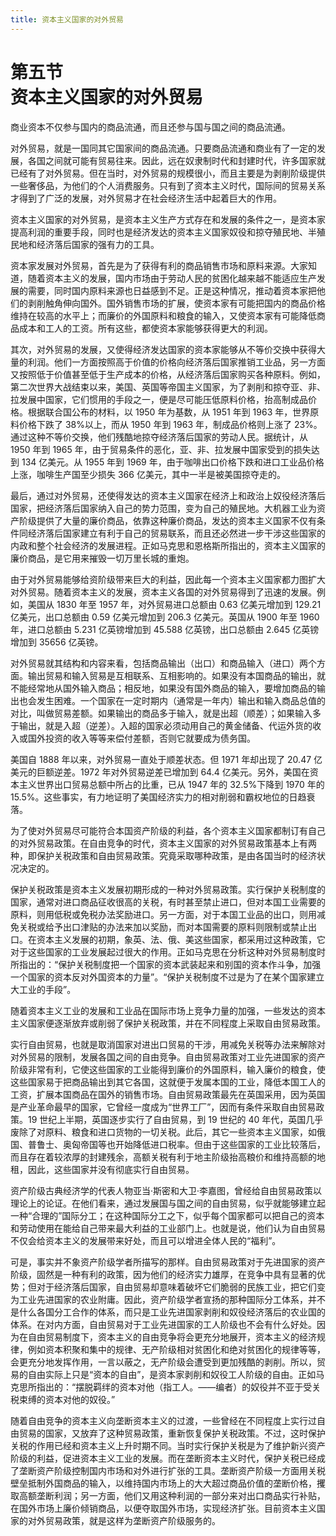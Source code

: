 ```yaml
---
title: 资本主义国家的对外贸易
---
```


# 第五节<br>**资本主义国家的&zwnj;对外贸易**

商业资本不仅参与国内的商品流通，而且还参与国与国之间的商品流通。

对外贸易，就是一国同其它国家间的商品流通。只要商品流通和商业有了一定的发展，各国之间就可能有贸易往来。因此，远在奴隶制时代和封建时代，许多国家就已经有了对外贸易。但在当时，对外贸易的规模很小，而且主要是为剥削阶级提供一些奢侈品，为他们的个人消费服务。只有到了资本主义时代，国际间的贸易关系才得到了广泛的发展，对外贸易才在社会经济生活中起着巨大的作用。

资本主义国家的对外贸易，是资本主义生产方式存在和发展的条件之一，是资本家提高利润的重要手段，同时也是经济发达的资本主义国家奴役和掠夺殖民地、半殖民地和经济落后国家的强有力的工具。

资本家发展对外贸易，首先是为了获得有利的商品销售市场和原料来源。大家知道，随着资本主义的发展，国内市场由于劳动人民的贫困化越来越不能适应生产发展的需要，同时国内原料来源也日益感到不足。正是这种情况，推动着资本家把他们的剥削触角伸向国外。国外销售市场的扩展，使资本家有可能把国内的商品价格维持在较高的水平上；而廉价的外国原料和粮食的输入，又使资本家有可能降低商品成本和工人的工资。所有这些，都使资本家能够获得更大的利润。

其次，对外贸易的发展，又使得经济发达国家的资本家能够从不等价交换中获得大量的利润。他们一方面按照高于价值的价格向经济落后国家推销工业品，另一方面又按照低于价值甚至低于生产成本的价格，从经济落后国家购买各种原料。例如，第二次世界大战结束以来，美国、英国等帝国主义国家，为了剥削和掠夺亚、非、拉发展中国家，它们惯用的手段之一，便是尽可能压低原料价格，抬高制成品价格。根据联合国公布的材料，以 1950 年为基数，从 1951 年到 1963 年，世界原料价格下跌了 38%以上，而从 1950 年到 1963 年，制成品价格则上涨了 23%。通过这种不等价交换，他们残酷地掠夺经济落后国家的劳动人民。据统计，从 1950 年到 1965 年，由于贸易条件的恶化，亚、非、拉发展中国家受到的损失达到 134 亿美元。从 1955 年到 1969 年，由于咖啡出口价格下跌和进口工业品价格上涨，咖啡生产国至少损失 366 亿美元，其中一半是被美国掠夺走的。

最后，通过对外贸易，还使得发达的资本主义国家在经济上和政治上奴役经济落后国家，把经济落后国家纳入自己的势力范围，变为自己的殖民地。大机器工业为资产阶级提供了大量的廉价商品，依靠这种廉价商品，发达的资本主义国家不仅有条件同经济落后国家建立有利于自己的贸易联系，而且还必然进一步干涉这些国家的内政和整个社会经济的发展进程。正如马克思和恩格斯所指出的，资本主义国家的廉价商品，是它用来摧毁一切万里长城的重炮。

由于对外贸易能够给资阶级带来巨大的利益，因此每一个资本主义国家都力图扩大对外贸易。随着资本主义的发展，资本主义各国的对外贸易得到了迅速的发展。例如，美国从 1830 年至 1957 年，对外贸易进口总额由 0.63 亿美元增加到 129.21 亿美元，出口总额由 0.59 亿美元增加到 206.3 亿美元。英国从 1900 年至 1960 年，进口总额由 5.231 亿英镑增加到 45.588 亿英镑，出口总额由 2.645 亿英镑增加到 35656 亿英镑。

对外贸易就其结构和内容来看，包括商品输出（出口）和商品输入（进口）两个方面。输出贸易和输入贸易是互相联系、互相影响的。如果没有本国商品的输出，就不能经常地从国外输入商品；相反地，如果没有国外商品的输入，要增加商品的输出也会发生困难。一个国家在一定时期内（通常是一年内）输出和输入商品总值的对比，叫做贸易差额。如果输出的商品多于输入，就是出超（顺差）；如果输入多于输出，就是入超（逆差）。入超的国家必须动用自己的黄金储备、代运外货的收入或国外投资的收入等等来偿付差额，否则它就要成为债务国。

美国自 1888 年以来，对外贸易一直处于顺差状态。但 1971 年却出现了 20.47 亿美元的巨额逆差。1972 年对外贸易逆差已增加到 64.4 亿美元。另外，美国在资本主义世界出口贸易总额中所占的比重，已从 1947 年的 32.5%下降到 1970 年的 15.5%。这些事实，有力地证明了美国经济实力的相对削弱和霸权地位的日趋衰落。

为了使对外贸易尽可能符合本国资产阶级的利益，各个资本主义国家都制订有自己的对外贸易政策。在自由竞争的时代，资本主义国家的对外贸易政策基本上有两种，即保护关税政策和自由贸易政策。究竟采取哪种政策，是由各国当时的经济状况决定的。

保护关税政策是资本主义发展初期形成的一种对外贸易政策。实行保护关税制度的国家，通常对进口商品征收很高的关税，有时甚至禁止进口，但对本国工业需要的原料，则用低税或免税办法奖励进口。另一方面，对于本国工业品的出口，则用减免关税或给予出口津贴的办法来加以奖励，而对本国需要的原料则限制或禁止出口。在资本主义发展的初期，象英、法、俄、美这些国家，都采用过这种政策，它对于这些国家的工业发展起过很大的作用。正如马克思在分析这种对外贸易制度时所指出的：“保护关税制度把一个国家的资本武装起来和别国的资本作斗争，加强一个国家的资本反对外国资本的力量”。“保护关税制度不过是为了在某个国家建立大工业的手段”。

随着资本主义工业的发展和工业品在国际市场上竞争力量的加强，一些发达的资本主义国家便逐渐放弃或削弱了保护关税政策，并在不同程度上采取自由贸易政策。

实行自由贸易，也就是取消国家对进出口贸易的干涉，用减免关税等办法来解除对对外贸易的限制，发展各国之间的自由竞争。自由贸易政策对工业先进国家的资产阶级非常有利，它使这些国家的工业能得到廉价的外国原料，输入廉价的粮食，使这些国家易于把商品输出到其它各国，这就便于发属本国的工业，降低本国工人的工资，扩展本国商品在国外的销售市场。自由贸易政策最先在英国采用，因为英国是产业革命最早的国家，它曾经一度成为“世界工厂”，因而有条件采取自由贸易政策。19 世纪上半期，英国逐步实行了自由贸易，到 19 世纪的 40 年代，英国几乎废除了对原料、粮食和进口货物的一切关税。此后，其它一些资本主义国家，如俄国、普鲁士、奥匈帝国等也开始降低进口税率。但由于这些国家的工业比较落后，而且存在着较浓厚的封建残余，高额关税有利于地主阶级抬高粮价和维持高额的地租，因此，这些国家并没有彻底实行自由贸易。

资产阶级古典经济学的代表人物亚当·斯密和大卫·李嘉图，曾经给自由贸易政策以理论上的论证。在他们看来，通过发展国与国之间的自由贸易，似乎就能够建立起一种“合理的”国际分工；在这种国际分工之下，似乎每个国家都可以把自己的资本和劳动使用在能给自己带来最大利益的工业部门上。也就是说，他们认为自由贸易不仅会给资本主义的发展带来好处，而且可以增进全体人民的“福利”。

可是，事实并不象资产阶级学者所描写的那样。自由贸易政策对于先进国家的资产阶级，固然是一种有利的政策，因为他们的经济实力雄厚，在竞争中具有显著的优势；但对于经济落后国家，自由贸易却意味着破坏它们脆弱的民族工业，把它们变为工业先进国家的农业附庸。因此，资产阶级学者宣扬的那种国际分工体系，并不是什么各国分工合作的体系，而只是工业先进国家剥削和奴役经济落后的农业国的体系。在对内方面，自由贸易对于工业先进国家的工人阶级也不会有什么好处。因为在自由贸易制度下，资本主义的自由竞争将会更充分地展开，资本主义的经济规律，例如资本积聚和集中的规律、无产阶级相对贫困化和绝对贫困化的规律等等，会更充分地发挥作用，一言以蔽之，无产阶级会遭受到更加残酷的剥削。所以，贸易的自由实际上只是“资本的自由”，是资本家剥削和奴役工人阶级的自由。正如马克思所指出的：“摆脱羁绊的资本对他（指工人。——编者）的奴役并不亚于受关税束缚的资本对他的奴役。”

随着自由竞争的资本主义向垄断资本主义的过渡，一些曾经在不同程度上实行过自由贸易的国家，又放弃了这种贸易政策，重新恢复保护关税政策。不过，这时保护关税的作用已经和资本主义上升时期不同。当时实行保护关税是为了维护新兴资产阶级的利益，促进资本主义工业的发展。而在垄断资本主义时代，保护关税已经成了垄断资产阶级控制国内市场和对外进行扩张的工具。垄断资产阶级一方面用关税壁垒抵制外国商品的输入，以维持国内市场上的大大超过商品价值的垄断价格，攫取高额垄断利润；另一方面，他们又用这种利润的一部分来对出口商品实行补贴，在国外市场上廉价倾销商品，以便夺取国外市场，实现经济扩张。目前资本主义国家的对外贸易政策，就是这样为垄断资产阶级服务的。